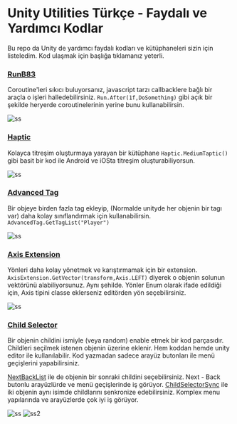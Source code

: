 # Unity Utilities Türkçe - Faydalı ve Yardımcı Kodlar
Bu repo da Unity de yardımcı faydalı kodları ve kütüphaneleri sizin için listeledim. Kod ulaşmak için başlığa tıklamanız yeterli.

### [RunB83](https://downgit.github.io/#/home?url=https://github.com/farukcan/unity-utilities/tree/main/RunB83)
Coroutine'leri sıkıcı buluyorsanız, javascript tarzı callbacklere bağlı bir araçla o işleri halledebilirsiniz. ``Run.After(1f,DoSomething)`` gibi açık bir şekilde heryerde coroutinelerinin yerine bunu kullanabilirsin.

![ss](https://i.imgur.com/7d8yXqm.png)

### [Haptic](https://downgit.github.io/#/home?url=https://github.com/farukcan/unity-utilities/tree/main/Haptic)
Kolayca titreşim oluşturmaya yarayan bir kütüphane ``Haptic.MediumTaptic()`` gibi basit bir kod ile Android ve iOSta titreşim oluşturabiliyorsun.

![ss](https://i.imgur.com/B5qSYLZ.png)

### [Advanced Tag](https://gist.github.com/farukcan/21c516e1c947c52f42155b2ecb048ced)
Bir objeye birden fazla tag ekleyip, (Normalde unityde her objenin bir tagı var) daha kolay sınıflandırmak için kullanabilirsin. ``AdvancedTag.GetTagList("Player")``

![ss](https://i.imgur.com/86PC2s6.png)

### [Axis Extension](https://gist.github.com/farukcan/cc64ff687f513b49ece998e381a3c488)
Yönleri daha kolay yönetmek ve karıştırmamak için bir extension.  ``AxisExtension.GetVector(transform,Axis.LEFT)`` diyerek o objenin solunun vektörünü alabiliyorsunuz. Aynı şehilde. Yönler Enum olarak ifade edildiği için, Axis tipini classe eklerseniz editörden yön seçebilirsiniz.

![ss](https://i.imgur.com/bUWb61a.png)

### [Child Selector](https://gist.github.com/farukcan/cb7865963f59d4e3e6451a11dfcc0f3a)
Bir objenin childini ismiyle (veya random) enable etmek bir kod parçasıdır. Childleri seçilmek istenen objenin üzerine eklenir. Hem koddan hemde unity editor ile kullanılabilir. Kod yazmadan sadece arayüz butonları ile menü geçişlerini yapabilirsiniz.

[NextBackList](https://gist.github.com/farukcan/b23716f35b81efeee3c53c0b2180fc12) ile de objenin bir sonraki childini seçebilirsiniz. Next - Back butonlu arayüzlürde ve menü geçişlerinde iş görüyor.
[ChildSelectorSync](https://gist.github.com/farukcan/2b018fea70fea9fbbe829bb3b5c807d7) ile iki objenin aynı isimde childlarını senkronize edebilirsiniz. Komplex menu yapılarında ve arayüzlerde çok iyi iş görüyor.

![ss](https://i.imgur.com/yO3ETJ3.png)
![ss2](https://i.imgur.com/yK2sAmm.png)
